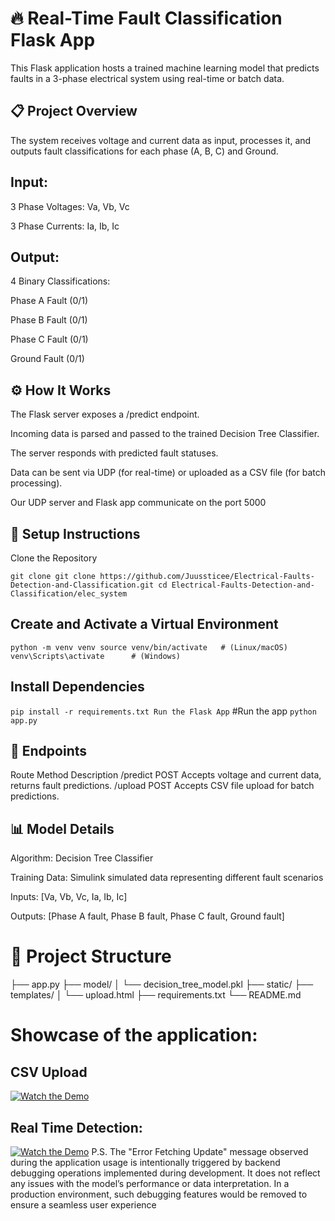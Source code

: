 # 🔥 Real-Time Fault Classification Flask App
This Flask application hosts a trained machine learning model that predicts faults in a 3-phase electrical system using real-time or batch data.

## 📋 Project Overview
The system receives voltage and current data as input, processes it, and outputs fault classifications for each phase (A, B, C) and Ground.

## Input:

3 Phase Voltages: Va, Vb, Vc

3 Phase Currents: Ia, Ib, Ic

## Output:

4 Binary Classifications:

Phase A Fault (0/1)

Phase B Fault (0/1)

Phase C Fault (0/1)

Ground Fault (0/1)

## ⚙️ How It Works
The Flask server exposes a /predict endpoint.

Incoming data is parsed and passed to the trained Decision Tree Classifier.

The server responds with predicted fault statuses.

Data can be sent via UDP (for real-time) or uploaded as a CSV file (for batch processing).

Our UDP server and Flask app communicate on the port 5000

## 🚀 Setup Instructions
Clone the Repository

`git clone git clone https://github.com/Juussticee/Electrical-Faults-Detection-and-Classification.git
cd Electrical-Faults-Detection-and-Classification/elec_system`

## Create and Activate a Virtual Environment

`python -m venv venv
source venv/bin/activate   # (Linux/macOS)
venv\Scripts\activate      # (Windows)`

## Install Dependencies

`pip install -r requirements.txt
Run the Flask App`
#Run the app
`python app.py`
## 📡 Endpoints

Route	Method	Description
/predict	POST	Accepts voltage and current data, returns fault predictions.
/upload	POST	Accepts CSV file upload for batch predictions.
## 📊 Model Details
Algorithm: Decision Tree Classifier

Training Data: Simulink simulated data representing different fault scenarios

Inputs: [Va, Vb, Vc, Ia, Ib, Ic]

Outputs: [Phase A fault, Phase B fault, Phase C fault, Ground fault]

# 📁 Project Structure
├── app.py
├── model/
│   └── decision_tree_model.pkl
├── static/
├── templates/
│   └── upload.html
├── requirements.txt
└── README.md

# Showcase of the application:
## CSV Upload
[![Watch the Demo](https://img.youtube.com/vi/7N1Ab793O-0/0.jpg)](https://youtu.be/7N1Ab793O-0)

## Real Time Detection:
[![Watch the Demo](https://img.youtube.com/vi/C7GXpJWZbZw/0.jpg)](https://youtu.be/C7GXpJWZbZw)
P.S. The "Error Fetching Update" message observed during the application usage is intentionally triggered by backend debugging operations implemented during development. It does not reflect any issues with the model’s performance or data interpretation. In a production environment, such debugging features would be removed to ensure a seamless user experience
